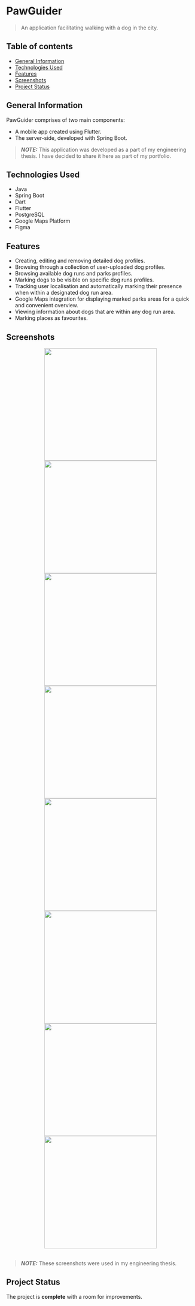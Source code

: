 # PawGuider

> An application facilitating walking with a dog in the city.

## Table of contents

* [General Information](#general-information)
* [Technologies Used](#technologies-used)
* [Features](#features)
* [Screenshots](#screenshots)
* [Project Status](#project-status)

## General Information

PawGuider comprises of two main components:
- A mobile app created using Flutter.
- The server-side, developed with Spring Boot.

> **_NOTE:_** This application was developed as a part of my engineering thesis. I have decided to share it here as part of my portfolio.

## Technologies Used

- Java
- Spring Boot
- Dart
- Flutter
- PostgreSQL
- Google Maps Platform
- Figma

## Features

- Creating, editing and removing detailed dog profiles.
- Browsing through a collection of user-uploaded dog profiles.
- Browsing available dog runs and parks profiles.
- Marking dogs to be visible on specific dog runs profiles.
- Tracking user localisation and automatically marking their presence when within a designated dog run area.
- Google Maps integration for displaying marked parks areas for a quick and convenient overview.
- Viewing information about dogs that are within any dog run area.
- Marking places as favourites.

## Screenshots

<center>
    <img src="./screenshots/home-page.png" width="300">
    <img src="./screenshots/dogs-page.png" width="300">
    <img src="./screenshots/dog-profile.png" width="300">
    <img src="./screenshots/dog-profile-2.png" width="300">
    <img src="./screenshots/dog-edition.png" width="300">
    <img src="./screenshots/map.png" width="300">
    <img src="./screenshots/places-page.png" width="300">
    <img src="./screenshots/place-profile.png" width="300">
</center>

<br>

> **_NOTE:_** These screenshots were used in my engineering thesis.

## Project Status

The project is **complete** with a room for improvements.
